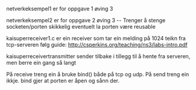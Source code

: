 netverkeksempel1 er for oppgave 1 øving 3


netverkeksempel2 er for oppgave 2 øving 3 
-- Trenger å stenge socketen/porten skikkelig eventuelt la porten være reusable



kaisuperreceiver1.c er ein receiver som tar ein melding på 1024 teikn fra tcp-serveren
følg guide: http://csperkins.org/teaching/ns3/labs-intro.pdf

kaisuperreceivertransmitter sender tilbake i tillegg til å hente fra serveren, men berre ein gang så langt


På receive treng ein å bruke bind() både på tcp og udp. På send  treng ein ikkje. bind gjer at porten er åpen og sånn der.
